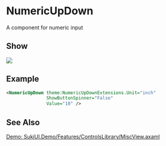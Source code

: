 # NumericUpDown

A component for numeric input

## Show

<img src="/controls/inputs/numericupdown.gif"/>

## Example

```xml
<NumericUpDown theme:NumericUpDownExtensions.Unit="inch"
               ShowButtonSpinner="False"
               Value="10" />
```

## See Also

[Demo: SukiUI.Demo/Features/ControlsLibrary/MiscView.axaml](https://github.com/kikipoulet/SukiUI/blob/main/SukiUI.Demo/Features/ControlsLibrary/MiscView.axaml)